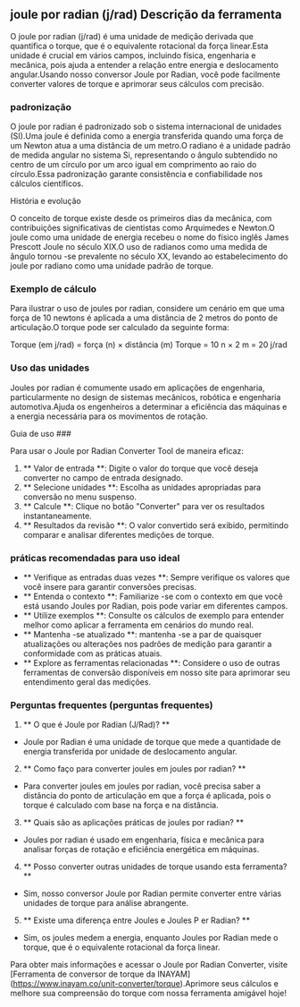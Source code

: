 ## joule por radian (j/rad) Descrição da ferramenta

O joule por radian (j/rad) é uma unidade de medição derivada que quantifica o torque, que é o equivalente rotacional da força linear.Esta unidade é crucial em vários campos, incluindo física, engenharia e mecânica, pois ajuda a entender a relação entre energia e deslocamento angular.Usando nosso conversor Joule por Radian, você pode facilmente converter valores de torque e aprimorar seus cálculos com precisão.

### padronização

O joule por radian é padronizado sob o sistema internacional de unidades (SI).Uma joule é definida como a energia transferida quando uma força de um Newton atua a uma distância de um metro.O radiano é a unidade padrão de medida angular no sistema Si, representando o ângulo subtendido no centro de um círculo por um arco igual em comprimento ao raio do círculo.Essa padronização garante consistência e confiabilidade nos cálculos científicos.

História e evolução

O conceito de torque existe desde os primeiros dias da mecânica, com contribuições significativas de cientistas como Arquimedes e Newton.O joule como uma unidade de energia recebeu o nome do físico inglês James Prescott Joule no século XIX.O uso de radianos como uma medida de ângulo tornou -se prevalente no século XX, levando ao estabelecimento do joule por radiano como uma unidade padrão de torque.

### Exemplo de cálculo

Para ilustrar o uso de joules por radian, considere um cenário em que uma força de 10 newtons é aplicada a uma distância de 2 metros do ponto de articulação.O torque pode ser calculado da seguinte forma:

Torque (em j/rad) = força (n) × distância (m)
Torque = 10 n × 2 m = 20 j/rad

### Uso das unidades

Joules por radian é comumente usado em aplicações de engenharia, particularmente no design de sistemas mecânicos, robótica e engenharia automotiva.Ajuda os engenheiros a determinar a eficiência das máquinas e a energia necessária para os movimentos de rotação.

Guia de uso ###

Para usar o Joule por Radian Converter Tool de maneira eficaz:

1. ** Valor de entrada **: Digite o valor do torque que você deseja converter no campo de entrada designado.
2. ** Selecione unidades **: Escolha as unidades apropriadas para conversão no menu suspenso.
3. ** Calcule **: Clique no botão "Converter" para ver os resultados instantaneamente.
4. ** Resultados da revisão **: O valor convertido será exibido, permitindo comparar e analisar diferentes medições de torque.

### práticas recomendadas para uso ideal

- ** Verifique as entradas duas vezes **: Sempre verifique os valores que você insere para garantir conversões precisas.
- ** Entenda o contexto **: Familiarize -se com o contexto em que você está usando Joules por Radian, pois pode variar em diferentes campos.
- ** Utilize exemplos **: Consulte os cálculos de exemplo para entender melhor como aplicar a ferramenta em cenários do mundo real.
- ** Mantenha -se atualizado **: mantenha -se a par de quaisquer atualizações ou alterações nos padrões de medição para garantir a conformidade com as práticas atuais.
- ** Explore as ferramentas relacionadas **: Considere o uso de outras ferramentas de conversão disponíveis em nosso site para aprimorar seu entendimento geral das medições.

### Perguntas frequentes (perguntas frequentes)

1. ** O que é Joule por Radian (J/Rad)? **
- Joule por Radian é uma unidade de torque que mede a quantidade de energia transferida por unidade de deslocamento angular.

2. ** Como faço para converter joules em joules por radian? **
- Para converter joules em joules por radian, você precisa saber a distância do ponto de articulação em que a força é aplicada, pois o torque é calculado com base na força e na distância.

3. ** Quais são as aplicações práticas de joules por radian? **
- Joules por radian é usado em engenharia, física e mecânica para analisar forças de rotação e eficiência energética em máquinas.

4. ** Posso converter outras unidades de torque usando esta ferramenta? **
- Sim, nosso conversor Joule por Radian permite converter entre várias unidades de torque para análise abrangente.

5. ** Existe uma diferença entre Joules e Joules P er Radian? **
- Sim, os joules medem a energia, enquanto Joules por Radian mede o torque, que é o equivalente rotacional da força linear.

Para obter mais informações e acessar o Joule por Radian Converter, visite [Ferramenta de conversor de torque da INAYAM] (https://www.inayam.co/unit-converter/torque).Aprimore seus cálculos e melhore sua compreensão do torque com nossa ferramenta amigável hoje!
